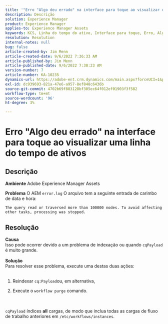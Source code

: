 ```yaml
---
title: '"Erro "Algo deu errado" na interface para toque ao visualizar uma linha do tempo de ativos"'
description: Descrição
solution: Experience Manager
product: Experience Manager
applies-to: Experience Manager Assets
keywords: KCS, Linha do tempo do ativo, Interface para toque, Erro, Algo deu errado, AEM, Adobe Experience Manager, 6.3
resolution: Resolution
internal-notes: null
bug: false
article-created-by: Jim Menn
article-created-date: 9/6/2022 7:36:33 AM
article-published-by: Jim Menn
article-published-date: 9/6/2022 7:38:23 AM
version-number: 7
article-number: KA-10235
dynamics-url: https://adobe-ent.crm.dynamics.com/main.aspx?forceUCI=1&pagetype=entityrecord&etn=knowledgearticle&id=8dbc5d9e-b62d-ed11-9db1-0022480866ad
exl-id: dc939693-821a-47e6-a957-8ef848c6436b
source-git-commit: 4702b69f883128bf305ec64f012ef01903f3f582
workflow-type: tm+mt
source-wordcount: '96'
ht-degree: 3%

---
```


# Erro &quot;Algo deu errado&quot; na interface para toque ao visualizar uma linha do tempo de ativos

## Descrição


<b>Ambiente</b>
Adobe Experience Manager Assets

<b>Problema</b>
O AEM `error.log` O arquivo tem a seguinte entrada de carimbo de data e hora:


```
The query read or traversed more than 100000 nodes. To avoid affecting other tasks, processing was stopped.
```



## Resolução

<b>Causa</b><br>Isso pode ocorrer devido a um problema de indexação ou quando `cqPayload` é muito grande. <br> <br><b>Solução</b><br>Para resolver esse problema, execute uma destas duas ações: <br> <br>
1. Reindexar `cq:Payload`ou, em alternativa,


2. Execute o `workflow purge` comando.

<br> <br>`cqPayload` índices <b>all</b> cargas, de modo que inclua todas as cargas de fluxo de trabalho anteriores em `/etc/workflows/instances`.
